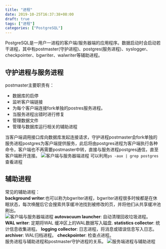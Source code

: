 ```yaml
---
title: "进程"
date: 2019-10-25T16:37:38+08:00
draft: true
tags: ["进程"]
categories: ["PostgreSQL"]
---
```


PostgreSQL是一用户一进程的客户端/服务器端的应用程序。数据启动时会启动若干进程，其中有postmaster(守护进程)、postgres(服务进程)、syslogger、checkpointer、bgwriter、walwriter等辅助进程。

## 守护进程与服务进程
postmaster主要职责有：
- 数据库的启停
- 监听客户端链接
- 为每个客户端连接fork单独的postres服务进程。
- 当服务进程出错时进行修复
- 管理数据文件
- 管理与数据库运行相关的辅助进程

当客户端调用接口库向数据库发起连接请求，守护进程postmaster会fork单独的服务进程postgres为客户端提供服务，此后将由postgres进程为客户端执行各种命令，客户端也不再需要postmaster中转，直接与服务进程postgres通信，直至客户端断开连接。
![客户端与服务器端进程](/postgresql/jincheng.png)
可以利用```ps -aux | grep postgres ```查看进程

## 辅助进程
常见的辅助进程：  
**background writer**:也可以称为bgwriter进程，bgwriter进程很多时候都是在休眠状态，每次唤醒后它会搜索共享缓冲池找到被修改的页，并将他们从共享缓冲池刷出。  
![客户端与服务器端进程](/postgresql/gongxiangneicun.png)
**autovacuum launcher**: 自动清理回收垃圾进程。
**WAL writer**: 定期将WAL 缓冲区上的WAL数据写入磁盘.
**statistics collector**: 统计信息收集进程。
**logging collector**: 日志进程，将消息或错误信息写入日志。
**archiver**: WAL归档进程。
**checkpointer**: 检查点进程。  
服务进程与辅助进程和postmaster守护进程的关系。
![服务端进程与辅助进程](/postgresql/relation_ship.png)

